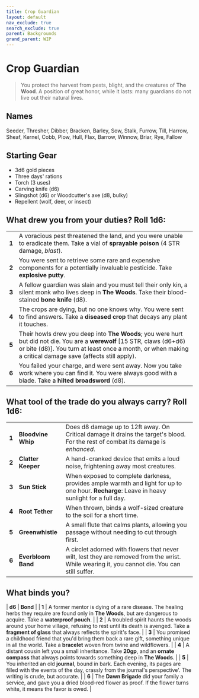 ```yaml
---
title: Crop Guardian
layout: default
nav_exclude: true
search_exclude: true
parent: Backgrounds
grand_parent: WIP
---
```


# Crop Guardian

> You protect the harvest from pests, blight, and the creatures of **The Wood**. A position of great honor, while it lasts: many guardians do not live out their natural lives. 

## Names
Seeder, Thresher, Dibber, Bracken, Barley, Sow, Stalk, Furrow, Till, Harrow, Sheaf, Kernel, Cobb, Plow, Hull, Flax, Barrow, Winnow, Briar, Rye, Fallow

## Starting Gear

- 3d6 gold pieces
- Three days' rations
- Torch (3 uses)
- Carving knife (d6)
- Slingshot (d6) or Woodcutter's axe (d8, bulky)
- Repellent (wolf, deer, or insect)
 
## What drew you from your duties? Roll 1d6:

|       |                                                                                                                                                                                                                                        |
| ----- | -------------------------------------------------------------------------------------------------------------------------------------------------------------------------------------------------------------------------------------- |
| **1** | A voracious pest threatened the land, and you were unable to eradicate them. Take a vial of **sprayable poison** (4 STR damage, _blast_).                                                             |
| **2** | You were sent to retrieve some rare and expensive components for a potentially invaluable pesticide. Take **explosive putty**.                                                                       |
| **3** | A fellow guardian was slain and you must tell their only kin, a silent monk who lives deep in **The Woods**. Take their blood-stained **bone knife** (d8).                                           |
| **4** | The crops are dying, but no one knows why. You were sent to find answers. Take a **diseased crop** that decays any plant it touches.                                                                 |
| **5** | Their howls drew you deep into **The Woods**; you were hurt but did not die. You are a **werewolf** [15 STR, claws (d6+d6) or bite (d8)]. You turn at least once a month, or when making a critical damage save (affects still apply).  |
| **6** | You failed your charge, and were sent away. Now you take work where you can find it. You were always good with a blade. Take a **hilted broadsword** (d8).                                            |

## What tool of the trade do you always carry? Roll 1d6:

|       |                    |                                                                                                                                               |
| ----- | ------------------ | --------------------------------------------------------------------------------------------------------------------------------------------- |
| **1** | **Bloodvine Whip** | Does d8 damage up to 12ft away. On Critical damage it drains the target's blood. For the rest of combat its damage is _enhanced_.             |
| **2** | **Clatter Keeper** | A hand-cranked device that emits a loud noise, frightening away most creatures.                                                               |
| **3** | **Sun Stick**      | When exposed to complete darkness, provides ample warmth and light for up to one hour. **Recharge**: Leave in heavy sunlight for a full day.  |
| **4** | **Root Tether**    | When thrown, binds a wolf-sized creature to the soil for a short time.                                                                        |
| **5** | **Greenwhistle**   | A small flute that calms plants, allowing you passage without needing to cut through first.                                                   |
| **6** | **Everbloom Band** | A circlet adorned with flowers that never wilt, lest they are removed from the wrist. While wearing it, you cannot die. You can still suffer. |

## What binds you?

| **d6** | **Bond**                                                                                                                                                                                             |
| **1**   | A former mentor is dying of a rare disease. The healing herbs they require are found only in **The Woods**, but are dangerous to acquire. Take a **waterproof pouch**.                        |
| **2**   | A troubled spirit haunts the woods around your home village, refusing to rest until its death is avenged. Take a **fragment of glass** that always reflects the spirit's face.                       |
| **3**   | You promised a childhood friend that you'd bring them back a rare gift, something unique in all the world. Take a **bracelet** woven from twine and wildflowers.                                     |
| **4**   | A distant cousin left you a small inheritance. Take **20gp**, and an **ornate compass** that always points towards something deep in **The Woods**.  |
| **5**   | You inherited an old **journal**, bound in bark. Each evening, its pages are filled with the events of the day, crassly from the journal's perspective'. The writing is crude, but accurate.                                      |
| **6**   | The **Dawn Brigade** did your family a service, and gave you a dried blood-red flower as proof. If the flower turns white, it means the favor is owed.                                               |
